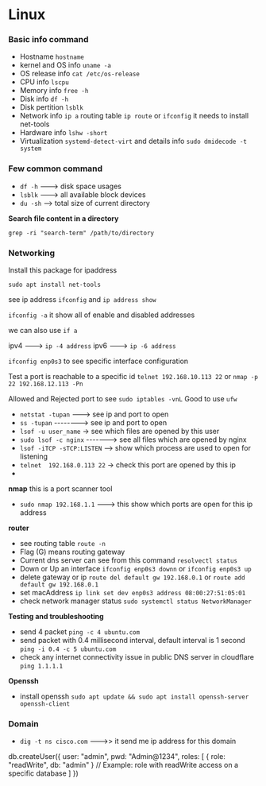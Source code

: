 # Linux

### Basic info command

* Hostname `hostname`
* kernel and OS info `uname -a`
* OS release info `cat /etc/os-release`
* CPU info `lscpu`
* Memory info `free -h`
* Disk info `df -h`
* Disk pertition `lsblk`
* Network info `ip a` routing table `ip route` or `ifconfig` it needs to install net-tools
* Hardware info `lshw -short`
* Virtualization `systemd-detect-virt` and details info `sudo dmidecode -t system`

### Few common command

* `df -h` ---> disk space usages
* `lsblk` ---> all available block devices
* `du -sh` --> total size of current directory

**Search file content in a directory**
```shell
grep -ri "search-term" /path/to/directory
```

### Networking

Install this package for ipaddress
```shell
sudo apt install net-tools
```
see ip address `ifconfig`  and `ip address show`

`ifconfig -a` it show all of enable and disabled addresses

we can also use `if a`

ipv4 ---> `ip -4 address` ipv6 ---> `ip -6 address`

`ifconfig enp0s3` to see specific interface configuration

Test a port is reachable to a specific id `telnet 192.168.10.113 22` or `nmap -p 22 192.168.12.113 -Pn`

Allowed and Rejected port to see `sudo iptables -vnL` Good to use `ufw`

* `netstat -tupan` ---> see ip and port to open
* `ss -tupan` --------> see ip and port to open
* `lsof -u user_name` -> see which files are opened by this user
* `sudo lsof -c nginx` -------> see all files which are opened by nginx
* `lsof -iTCP -sTCP:LISTEN` --> show which process are used to open for listening
* `telnet  192.168.0.113 22` -> check this port are opened by this ip
* 
**nmap** this is a port scanner tool
* `sudo nmap 192.168.1.1` ---> this show which ports are open for this ip address

**router**

* see routing table `route -n` 
* Flag (G) means routing gateway
* Current dns server can see from this command `resolvectl status`
* Down or Up an interface `ifconfig enp0s3 downn` or `ifconfig enp0s3 up` 
* delete gateway or ip `route del default gw 192.168.0.1` or `route add default gw 192.168.0.1`
* set macAddress `ip link set dev enp0s3 address 08:00:27:51:05:01`
* check network manager status `sudo systemctl status NetworkManager`

**Testing and troubleshooting**

* send 4 packet `ping -c 4 ubuntu.com`
* send packet with 0.4 millisecond interval, default interval is 1 second `ping -i 0.4 -c 5 ubuntu.com`
* check any internet connectivity issue in public DNS server in cloudflare `ping 1.1.1.1`

**Openssh**

* install openssh `sudo apt update && sudo apt install openssh-server openssh-client`

### Domain

* `dig -t ns cisco.com` --->> it send me ip address for this domain




db.createUser({
user: "admin",
pwd: "Admin@1234",
roles: [
{ role: "readWrite", db: "admin" } // Example: role with readWrite access on a specific database
]
})